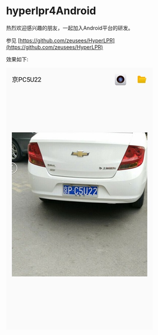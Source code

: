 # hyperlpr4Android

热烈欢迎感兴趣的朋友，一起加入Android平台的研发。

参见 [https://github.com/zeusees/HyperLPR](https://github.com/zeusees/HyperLPR)


效果如下:

![](./hyperlpr.jpg)